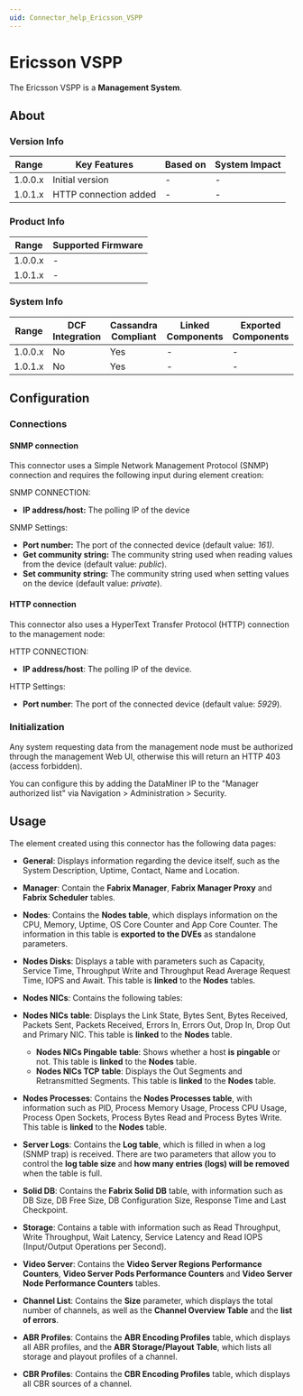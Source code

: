 ```yaml
---
uid: Connector_help_Ericsson_VSPP
---
```


# Ericsson VSPP

The Ericsson VSPP is a **Management System**.

## About

### Version Info

| **Range** | **Key Features**      | **Based on** | **System Impact** |
|-----------|-----------------------|--------------|-------------------|
| 1.0.0.x   | Initial version       | \-           | \-                |
| 1.0.1.x   | HTTP connection added | \-           | \-                |

### Product Info

| **Range** | **Supported Firmware** |
|-----------|------------------------|
| 1.0.0.x   | \-                     |
| 1.0.1.x   | \-                     |

### System Info

| **Range** | **DCF Integration** | **Cassandra Compliant** | **Linked Components** | **Exported Components** |
|-----------|---------------------|-------------------------|-----------------------|-------------------------|
| 1.0.0.x   | No                  | Yes                     | \-                    | \-                      |
| 1.0.1.x   | No                  | Yes                     | \-                    | \-                      |

## Configuration

### Connections

#### SNMP connection

This connector uses a Simple Network Management Protocol (SNMP) connection and requires the following input during element creation:

SNMP CONNECTION:

- **IP address/host:** The polling IP of the device

SNMP Settings:

- **Port number:** The port of the connected device (default value: *161).*
- **Get community string:** The community string used when reading values from the device (default value: *public*).
- **Set community string:** The community string used when setting values on the device (default value: *private*).

#### HTTP connection

This connector also uses a HyperText Transfer Protocol (HTTP) connection to the management node:

HTTP CONNECTION:

- **IP address/host**: The polling IP of the device.

HTTP Settings:

- **Port number**: The port of the connected device (default value: *5929*).

### Initialization

Any system requesting data from the management node must be authorized through the management Web UI, otherwise this will return an HTTP 403 (access forbidden).

You can configure this by adding the DataMiner IP to the "Manager authorized list" via Navigation \> Administration \> Security.

## Usage

The element created using this connector has the following data pages:

- **General**: Displays information regarding the device itself, such as the System Description, Uptime, Contact, Name and Location.

- **Manager**: Contain the **Fabrix Manager**, **Fabrix Manager Proxy** and **Fabrix Scheduler** tables.

- **Nodes**: Contains the **Nodes table**, which displays information on the CPU, Memory, Uptime, OS Core Counter and App Core Counter. The information in this table is **exported to the DVEs** as standalone parameters.

- **Nodes Disks**: Displays a table with parameters such as Capacity, Service Time, Throughput Write and Throughput Read Average Request Time, IOPS and Await. This table is **linked** to the **Nodes** tables.

- **Nodes NICs**: Contains the following tables:

- **Nodes NICs** **table**: Displays the Link State, Bytes Sent, Bytes Received, Packets Sent, Packets Received, Errors In, Errors Out, Drop In, Drop Out and Primary NIC. This table is **linked** to the **Nodes** table.
  - **Nodes NICs Pingable** **table**: Shows whether a host **is** **pingable** or not. This table is **linked** to the **Nodes** table.
  - **Nodes NICs TCP** **table**: Displays the Out Segments and Retransmitted Segments. This table is **linked** to the **Nodes** table.

- **Nodes Processes**: Contains the **Nodes Processes table**, with information such as PID, Process Memory Usage, Process CPU Usage, Process Open Sockets, Process Bytes Read and Process Bytes Write. This table is **linked** to the **Nodes** table.

- **Server Logs**: Contains the **Log table**, which is filled in when a log (SNMP trap) is received. There are two parameters that allow you to control the **log table size** and **how many entries (logs) will be removed** when the table is full.

- **Solid DB**: Contains the **Fabrix Solid DB** table, with information such as DB Size, DB Free Size, DB Configuration Size, Response Time and Last Checkpoint.

- **Storage**: Contains a table with information such as Read Throughput, Write Throughput, Wait Latency, Service Latency and Read IOPS (Input/Output Operations per Second).

- **Video Server**: Contains the **Video Server Regions Performance Counters**, **Video Server Pods Performance Counters** and **Video Server Node Performance Counters** tables.

- **Channel List**: Contains the **Size** parameter, which displays the total number of channels, as well as the **Channel Overview Table** and the **list of errors**.

- **ABR Profiles**: Contains the **ABR Encoding Profiles** table, which displays all ABR profiles, and the **ABR Storage/Playout Table**, which lists all storage and playout profiles of a channel.

- **CBR Profiles**: Contains the **CBR Encoding Profiles** table, which displays all CBR sources of a channel.
